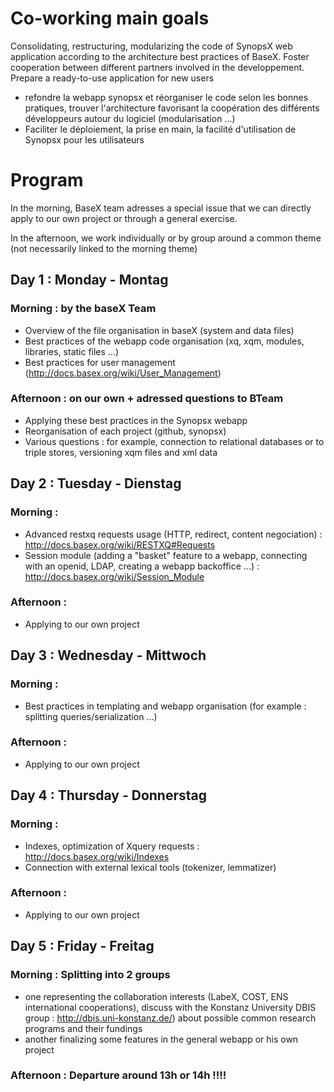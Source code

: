 
# Co-working main goals


Consolidating, restructuring, modularizing the code of SynopsX web application according to the architecture best practices of BaseX.
Foster cooperation between different partners involved in the developpement.
Prepare a ready-to-use application for new users

- refondre la webapp synopsx et réorganiser le code selon les bonnes pratiques, trouver l'architecture 
 favorisant la coopération des différents développeurs autour du logiciel (modularisation ...)
- Faciliter le déploiement, la prise en main, la facilité d'utilisation de Synopsx pour les utilisateurs 



# Program


In the morning, BaseX team adresses a special issue that we can directly apply to our own project or through a general 
exercise.

In the afternoon, we work individually or by group around a common theme (not necessarily linked to the morning theme)



## Day 1 : Monday - Montag


### Morning : by the baseX Team
- Overview of the file organisation in baseX (system and data files)
- Best practices of the webapp code organisation (xq, xqm, modules, libraries, static files ...)
- Best practices for user management (http://docs.basex.org/wiki/User_Management)

### Afternoon : on our own + adressed questions to BTeam
- Applying these best practices in the Synopsx webapp
- Reorganisation of each project (github, synopsx) 
- Various questions : for example, connection to relational databases or to triple stores, versioning xqm files 
and xml data 


## Day 2 : Tuesday - Dienstag


### Morning : 
- Advanced restxq requests usage (HTTP, redirect, content negociation) : http://docs.basex.org/wiki/RESTXQ#Requests
- Session module (adding a "basket" feature to a webapp, connecting with an openid, LDAP, creating a webapp backoffice ...) : http://docs.basex.org/wiki/Session_Module

### Afternoon :
- Applying to our own project


## Day 3 : Wednesday - Mittwoch


### Morning :
- Best practices in templating and webapp organisation (for example : splitting queries/serialization ...)

### Afternoon :
- Applying to our own project



## Day 4 : Thursday - Donnerstag


### Morning : 
- Indexes, optimization of Xquery requests : http://docs.basex.org/wiki/Indexes
- Connection with external lexical tools (tokenizer, lemmatizer)

### Afternoon :
- Applying to our own project


## Day 5 : Friday - Freitag


### Morning : Splitting into 2 groups
- one representing the collaboration interests (LabeX, COST, ENS international cooperations), discuss with the Konstanz University DBIS group : http://dbis.uni-konstanz.de/) about possible common research 
programs and their fundings 
- another finalizing some features in the general webapp or his own project

### Afternoon : Departure around 13h or 14h !!!!
